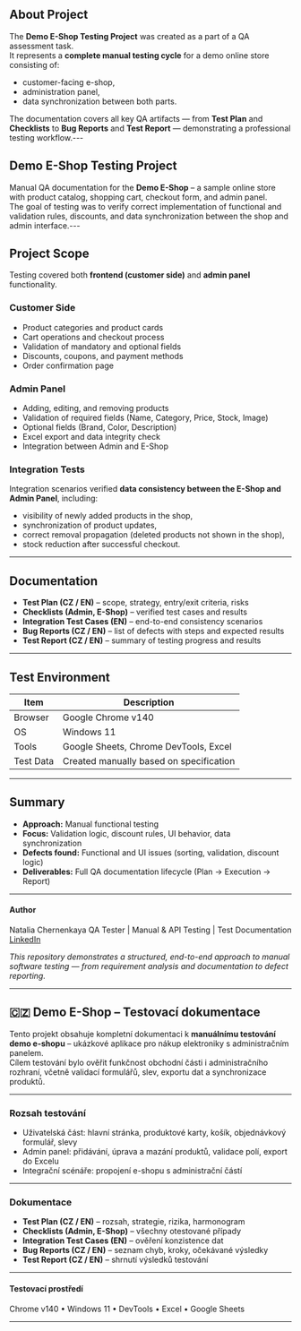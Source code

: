##  About Project

The **Demo E-Shop Testing Project** was created as a part of a QA assessment task.  
It represents a **complete manual testing cycle** for a demo online store consisting of:
- customer-facing e-shop,  
- administration panel,  
- data synchronization between both parts.

The documentation covers all key QA artifacts — from **Test Plan** and **Checklists** to **Bug Reports** and **Test Report** — demonstrating a professional testing workflow.---

## Demo E-Shop Testing Project

Manual QA documentation for the **Demo E-Shop** – a sample online store with product catalog, shopping cart, checkout form, and admin panel.  
The goal of testing was to verify correct implementation of functional and validation rules, discounts, and data synchronization between the shop and admin interface.---

## Project Scope

Testing covered both **frontend (customer side)** and **admin panel** functionality.

###  Customer Side
- Product categories and product cards  
- Cart operations and checkout process  
- Validation of mandatory and optional fields  
- Discounts, coupons, and payment methods  
- Order confirmation page  

###  Admin Panel
- Adding, editing, and removing products  
- Validation of required fields (Name, Category, Price, Stock, Image)  
- Optional fields (Brand, Color, Description)  
- Excel export and data integrity check  
- Integration between Admin and E-Shop  

###  Integration Tests
Integration scenarios verified **data consistency between the E-Shop and Admin Panel**, including:
- visibility of newly added products in the shop,  
- synchronization of product updates,  
- correct removal propagation (deleted products not shown in the shop),  
- stock reduction after successful checkout.  

---

##  Documentation

- **Test Plan (CZ / EN)** – scope, strategy, entry/exit criteria, risks  
- **Checklists (Admin, E-Shop)** – verified test cases and results  
- **Integration Test Cases (EN)** – end-to-end consistency scenarios  
- **Bug Reports (CZ / EN)** – list of defects with steps and expected results  
- **Test Report (CZ / EN)** – summary of testing progress and results  

---

##  Test Environment

| Item | Description |
|------|--------------|
| Browser | Google Chrome v140 |
| OS | Windows 11 |
| Tools | Google Sheets, Chrome DevTools, Excel |
| Test Data | Created manually based on specification |

---

##  Summary

- **Approach:** Manual functional testing  
- **Focus:** Validation logic, discount rules, UI behavior, data synchronization  
- **Defects found:** Functional and UI issues (sorting, validation, discount logic)  
- **Deliverables:** Full QA documentation lifecycle (Plan → Execution → Report)  

---

####  Author

Natalia Chernenkaya
QA Tester | Manual & API Testing | Test Documentation  
[LinkedIn](https://www.linkedin.com/in/natalia-chernenkaya)  

*This repository demonstrates a structured, end-to-end approach to manual software testing — from requirement analysis and documentation to defect reporting.*

---

## 🇨🇿 Demo E-Shop – Testovací dokumentace

Tento projekt obsahuje kompletní dokumentaci k **manuálnímu testování demo e-shopu** – ukázkové aplikace pro nákup elektroniky s administračním panelem.  
Cílem testování bylo ověřit funkčnost obchodní části i administračního rozhraní, včetně validací formulářů, slev, exportu dat a synchronizace produktů.

---

###  Rozsah testování
- Uživatelská část: hlavní stránka, produktové karty, košík, objednávkový formulář, slevy  
- Admin panel: přidávání, úprava a mazání produktů, validace polí, export do Excelu  
- Integrační scénáře: propojení e-shopu s administrační částí  

---

###  Dokumentace
- **Test Plan (CZ / EN)** – rozsah, strategie, rizika, harmonogram  
- **Checklists (Admin, E-Shop)** – všechny otestované případy  
- **Integration Test Cases (EN)** – ověření konzistence dat  
- **Bug Reports (CZ / EN)** – seznam chyb, kroky, očekávané výsledky  
- **Test Report (CZ / EN)** – shrnutí výsledků testování  

---

####  Testovací prostředí
Chrome v140 • Windows 11 • DevTools • Excel • Google Sheets  

---



